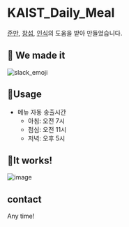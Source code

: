 # KAIST_Daily_Meal



[준만](https://github.com/junman95), [창섭](https://github.com/brido4125), [인식](https://github.com/Gilin3000)의 도움을 받아 만들었습니다.


## 🚀 We made it

![slack_emoji](https://user-images.githubusercontent.com/63194662/196395320-a932ee01-bd82-49e6-9ba3-c220e0da7085.png)

## 🚀Usage

+ 메뉴 자동 송출시간
    - 아침: 오전 7시
    - 점심: 오전 11시
    - 저녁: 오후 5시

## 🚀It works!

![image](https://user-images.githubusercontent.com/63194662/216816228-0dbacce4-a315-40c3-8c5b-f7aeff16f14b.png)


## contact

Any time!
